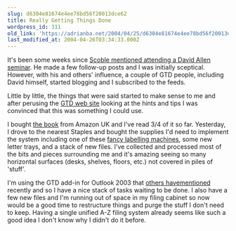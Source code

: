 ```yaml
---
slug: d6304e81674e4ee78bd56f20013dce62
title: Really Getting Things Done
wordpress_id: 311
old_link: 'https://adrianba.net/2004/04/25/d6304e81674e4ee78bd56f20013dce62/'
last_modified_at: 2004-04-26T03:34:33.000Z
---
```


It's been some weeks since
[Scoble
mentioned attending a David Allen seminar](http://radio.weblogs.com/0001011/2004/03/04.html#a6802). He made a few
follow-up posts and I was initially sceptical. However, with his
and others' influence, a couple of GTD people, including David
himself, started blogging and I subscribed to the feeds.

Little by little, the things that were said started to make
sense to me and after perusing the
[GTD web site](http://www.davidco.com/) looking at the
hints and tips I was convinced that this was something I could
use.


I bought
[
the book](http://www.davidco.com/productDetail.php?id=30&IDoption=22) from Amazon UK and I've read 3/4 of it so far.
Yesterday, I drove to the nearest Staples and bought the supplies
I'd need to implement the system including one of these
[fancy
labelling machines](http://www.brother.co.uk/our_products/html/pto_65.html), some new letter trays, and a stack of new
files. I've collected and processed most of the bits and pieces
surrounding me and it's amazing seeing so many horizontal surfaces
(desks, shelves, floors, etc.) not covered in piles of 'stuff'. 


I'm using the GTD add-in for Outlook 2003 that
[others](http://radio.weblogs.com/0001011/2004/03/09.html#a6944)[
have](http://blogs.msdn.com/lauraj/archive/2004/04/18/115633.aspx)[mentioned](http://blogs.officezealot.com/marc/archives/000436.html)
recently and so I have a nice stack of tasks waiting to be done. I
also have a few new files and I'm running out of space in my filing
cabinet so now would be a good time to restructure things and purge
the stuff I don't need to keep. Having a single unified A-Z filing
system already seems like such a good idea I don't know why I
didn't do it before.
